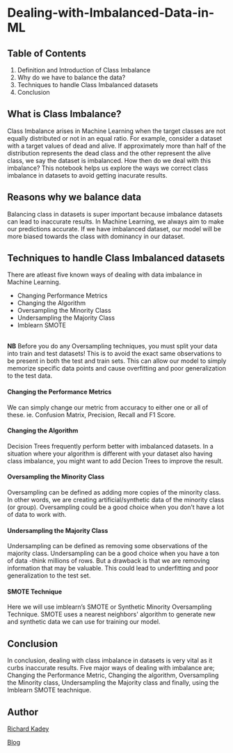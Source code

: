# Dealing-with-Imbalanced-Data-in-ML
## Table of Contents
1. Definition and Introduction of Class Imbalance
2. Why do we have to balance the data?
3. Techniques to handle Class Imbalanced datasets
4. Conclusion
## What is Class Imbalance?
Class Imbalance arises in Machine Learning when the target classes are not equally distributed or not in an equal ratio. For example, consider a dataset with a target values of dead and alive. If approximately more than half of the distribution represents the dead class and the other represent the alive class, we say the dataset is imbalanced. How then do we deal with this imbalance? This notebook helps us explore the ways we correct class imbalance in datasets to avoid getting inacurate results.
## Reasons why we balance data
Balancing class in datasets is super important because imbalance datasets can lead to inaccurate results. In Machine Learning, we always aim to make our predictions accurate. If we have imbalanced dataset, our model will be more biased towards the class with dominancy in our dataset.
## Techniques to handle Class Imbalanced datasets
There are atleast five known ways of dealing with data imbalance in Machine Learning.
 - Changing Performance Metrics
 - Changing the Algorithm
 - Oversampling the Minority Class
 - Undersampling the Majority Class
 - Imblearn SMOTE<br>
 <br>
<strong>NB</strong> Before you do any Oversampling techniques, you must split your data into train and test datasets! This is to avoid the exact same observations to be present in both the test and train sets. This can allow our model to simply memorize specific data points and cause overfitting and poor generalization to the test data.

#### Changing the Performance Metrics
We can simply change our metric from accuracy to either one or all of these. ie. Confusion Matrix, Precision, Recall and F1 Score.
#### Changing the Algorithm
Decision Trees frequently perform better with imbalanced datasets. In a situation where your algorithm is different with your dataset also having class imbalance, you might want to add Decion Trees to improve the result.
#### Oversampling the Minority Class
Oversampling can be defined as adding more copies of the minority class. In other words, we are creating artificial/synthetic data of the minority class (or group). Oversampling could be a good choice when you don’t have a lot of data to work with.
#### Undersampling the Majority Class
Undersampling can be defined as removing some observations of the majority class. Undersampling can be a good choice when you have a ton of data -think millions of rows. But a drawback is that we are removing information that may be valuable. This could lead to underfitting and poor generalization to the test set.
#### SMOTE Technique
Here we will use imblearn’s SMOTE or Synthetic Minority Oversampling Technique. SMOTE uses a nearest neighbors' algorithm to generate new and synthetic data we can use for training our model.

## Conclusion
In conclusion, dealing with class imbalance in datasets is very vital as it curbs inaccurate results. Five major ways of dealing with imbalance are; Changing the Performance Metric, Changing the algorithm, Oversampling the Minority class, Undersampling the Majority class and finally, using the Imblearn SMOTE teachnique.

## Author
[Richard Kadey](https://linktr.ee/rkadey)

[Blog](https://medium.com/@richardkadey)
